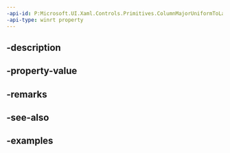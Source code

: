 ```yaml
---
-api-id: P:Microsoft.UI.Xaml.Controls.Primitives.ColumnMajorUniformToLargestGridLayout.MaxColumns
-api-type: winrt property
---
```


## -description

## -property-value

## -remarks

## -see-also

## -examples


